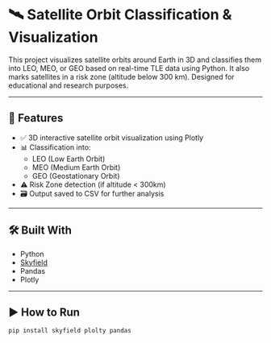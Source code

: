 # 🛰️ Satellite Orbit Classification & Visualization

This project visualizes satellite orbits around Earth in 3D and classifies them into LEO, MEO, or GEO based on real-time TLE data using Python. It also marks satellites in a risk zone (altitude below 300 km). Designed for educational and research purposes.

---

## 📌 Features

- ✅ 3D interactive satellite orbit visualization using Plotly
- 📊 Classification into:
  - LEO (Low Earth Orbit)
  - MEO (Medium Earth Orbit)
  - GEO (Geostationary Orbit)
- ⚠️ Risk Zone detection (if altitude < 300km)
- 🗃️ Output saved to CSV for further analysis

---

## 🛠️ Built With

- Python
- [Skyfield](https://rhodesmill.org/skyfield/)
- Pandas
- Plotly

---

## ▶️ How to Run

```bash
pip install skyfield plolty pandas
